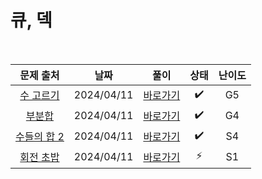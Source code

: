 # 큐, 덱

<br>

|                      문제 출처                      |    날짜    |         풀이          | 상태 | 난이도 |
| :-------------------------------------------------: | :--------: | :-------------------: | :--: | :----: |
|  [수 고르기](https://www.acmicpc.net/problem/2230)  | 2024/04/11 | [바로가기](./2230.js) |  ✔️  |   G5   |
|   [부분합](https://www.acmicpc.net/problem/1806)    | 2024/04/11 | [바로가기](./1806.js) |  ✔️  |   G4   |
| [수들의 합 2](https://www.acmicpc.net/problem/2003) | 2024/04/11 | [바로가기](./2003.js) |  ✔️  |   S4   |
|  [회전 초밥](https://www.acmicpc.net/problem/2531)  | 2024/04/11 | [바로가기](./2531.js) |  ⚡  |   S1   |
